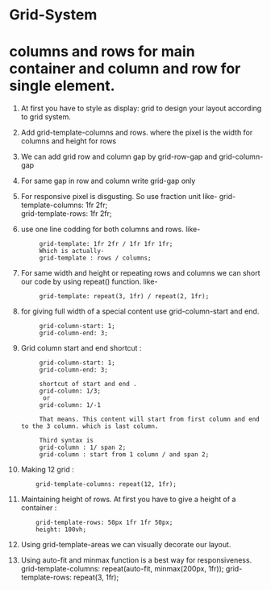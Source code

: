 # Grid-System
# columns and rows for main container and column and row for single element.
1. At first you have to style as display: grid to design your layout according to grid system.

2. Add grid-template-columns and rows. where the pixel is the width for columns and height for rows

3. We can add grid row and column gap by grid-row-gap and grid-column-gap

4. For same gap in row and column write grid-gap only

5. For responsive pixel is disgusting. So use fraction unit like-
            grid-template-columns: 1fr 2fr;  
            grid-template-rows: 1fr 2fr;

6. use one line codding for both columns and rows. like-

            grid-template: 1fr 2fr / 1fr 1fr 1fr;
            Which is actually-
            grid-template : rows / columns;

7. For same width and height or repeating rows and columns we can short our code by using repeat() function. like- 

            grid-template: repeat(3, 1fr) / repeat(2, 1fr);

8. for giving full width of a special content use grid-column-start and end.

            grid-column-start: 1;
            grid-column-end: 3;

9. Grid column start and end shortcut :
 
            grid-column-start: 1;
            grid-column-end: 3; 

            shortcut of start and end .
            grid-column: 1/3;
             or  
            grid-column: 1/-1

            That means. This content will start from first column and end to the 3 column. which is last column.

            Third syntax is 
            grid-column : 1/ span 2;
            grid-column : start from 1 column / and span 2;
            
10. Making 12 grid :

            grid-template-columns: repeat(12, 1fr);

11. Maintaining height of rows. At first you have to give a height of a container :

            grid-template-rows: 50px 1fr 1fr 50px;
            height: 100vh;

12. Using grid-template-areas we can visually decorate our layout.

13. Using auto-fit and minmax function is a best way for responsiveness. 
            grid-template-columns: repeat(auto-fit, minmax(200px, 1fr));
            grid-template-rows: repeat(3, 1fr);